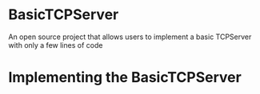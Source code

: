 # BasicTCPServer
An open source project that allows users to implement a basic TCPServer with only a few lines of code

# Implementing the BasicTCPServer
